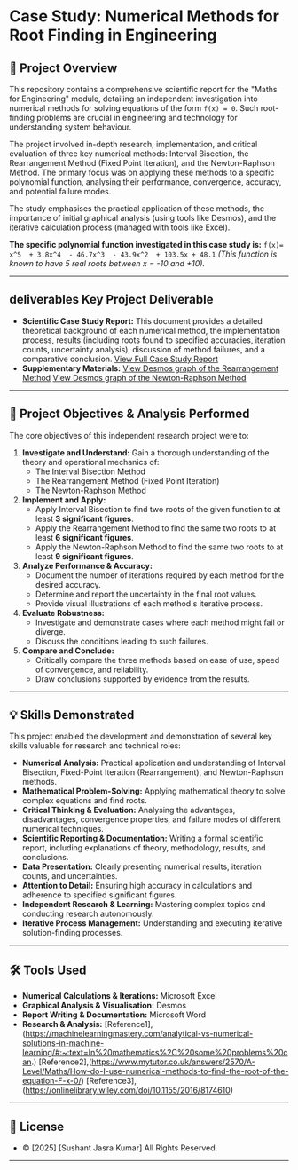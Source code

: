 # Case Study: Numerical Methods for Root Finding in Engineering

## 📜 Project Overview

This repository contains a comprehensive scientific report for the "Maths for Engineering" module, detailing an independent investigation into numerical methods for solving equations of the form `f(x) = 0`. Such root-finding problems are crucial in engineering and technology for understanding system behaviour.

The project involved in-depth research, implementation, and critical evaluation of three key numerical methods: Interval Bisection, the Rearrangement Method (Fixed Point Iteration), and the Newton-Raphson Method. The primary focus was on applying these methods to a specific polynomial function, analysing their performance, convergence, accuracy, and potential failure modes.

The study emphasises the practical application of these methods, the importance of initial graphical analysis (using tools like Desmos), and the iterative calculation process (managed with tools like Excel).

**The specific polynomial function investigated in this case study is:**
`f(x)= x^5  + 3.8x^4  - 46.7x^3  - 43.9x^2  + 103.5x + 48.1`
*(This function is known to have 5 real roots between x = -10 and +10).*

---

##  deliverables Key Project Deliverable

* **Scientific Case Study Report:** This document provides a detailed theoretical background of each numerical method, the implementation process, results (including roots found to specified accuracies, iteration counts, uncertainty analysis), discussion of method failures, and a comparative conclusion.
[View Full Case Study Report](https://github.com/sushant1203/mathematics-case-study/blob/main/Math_Case_study_Sushant_Jasra.pdf)
* **Supplementary Materials:**
[View Desmos graph of the Rearrangement Method](https://www.desmos.com/calculator/wa37abduys)
[View Desmos graph of the Newton-Raphson Method](https://www.desmos.com/calculator/xrak5yuhrf)

---

## 🎯 Project Objectives & Analysis Performed

The core objectives of this independent research project were to:

1.  **Investigate and Understand:** Gain a thorough understanding of the theory and operational mechanics of:
    * The Interval Bisection Method
    * The Rearrangement Method (Fixed Point Iteration)
    * The Newton-Raphson Method
2.  **Implement and Apply:**
    * Apply Interval Bisection to find two roots of the given function to at least **3 significant figures**.
    * Apply the Rearrangement Method to find the same two roots to at least **6 significant figures**.
    * Apply the Newton-Raphson Method to find the same two roots to at least **9 significant figures**.
3.  **Analyze Performance & Accuracy:**
    * Document the number of iterations required by each method for the desired accuracy.
    * Determine and report the uncertainty in the final root values.
    * Provide visual illustrations of each method's iterative process.
4.  **Evaluate Robustness:**
    * Investigate and demonstrate cases where each method might fail or diverge.
    * Discuss the conditions leading to such failures.
5.  **Compare and Conclude:**
    * Critically compare the three methods based on ease of use, speed of convergence, and reliability.
    * Draw conclusions supported by evidence from the results.

---

## 💡 Skills Demonstrated

This project enabled the development and demonstration of several key skills valuable for research and technical roles:

* **Numerical Analysis:** Practical application and understanding of Interval Bisection, Fixed-Point Iteration (Rearrangement), and Newton-Raphson methods.
* **Mathematical Problem-Solving:** Applying mathematical theory to solve complex equations and find roots.
* **Critical Thinking & Evaluation:** Analysing the advantages, disadvantages, convergence properties, and failure modes of different numerical techniques.
* **Scientific Reporting & Documentation:** Writing a formal scientific report, including explanations of theory, methodology, results, and conclusions.
* **Data Presentation:** Clearly presenting numerical results, iteration counts, and uncertainties.
* **Attention to Detail:** Ensuring high accuracy in calculations and adherence to specified significant figures.
* **Independent Research & Learning:** Mastering complex topics and conducting research autonomously.
* **Iterative Process Management:** Understanding and executing iterative solution-finding processes.

---

## 🛠️ Tools Used

* **Numerical Calculations & Iterations:** Microsoft Excel
* **Graphical Analysis & Visualisation:** Desmos
* **Report Writing & Documentation:** Microsoft Word
* **Research & Analysis:**
[Reference1],(https://machinelearningmastery.com/analytical-vs-numerical-solutions-in-machine-learning/#:~:text=In%20mathematics%2C%20some%20problems%20can.)
[Reference2],(https://www.mytutor.co.uk/answers/2570/A-Level/Maths/How-do-I-use-numerical-methods-to-find-the-root-of-the-equation-F-x-0/)
[Reference3],(https://onlinelibrary.wiley.com/doi/10.1155/2016/8174610)

---

## 📄 License

* © [2025] [Sushant Jasra Kumar] All Rights Reserved.

---
